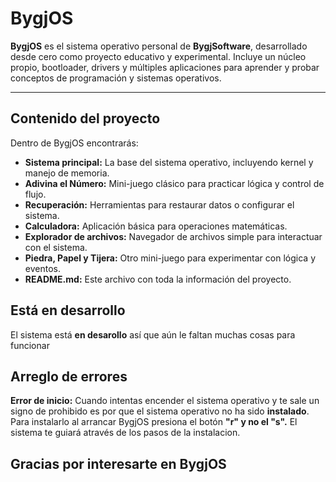 # BygjOS

**BygjOS** es el sistema operativo personal de **BygjSoftware**, desarrollado desde cero como proyecto educativo y experimental. Incluye un núcleo propio, bootloader, drivers y múltiples aplicaciones para aprender y probar conceptos de programación y sistemas operativos.

---

## Contenido del proyecto

Dentro de BygjOS encontrarás:

- **Sistema principal:** La base del sistema operativo, incluyendo kernel y manejo de memoria.
- **Adivina el Número:** Mini-juego clásico para practicar lógica y control de flujo.
- **Recuperación:** Herramientas para restaurar datos o configurar el sistema.
- **Calculadora:** Aplicación básica para operaciones matemáticas.
- **Explorador de archivos:** Navegador de archivos simple para interactuar con el sistema.
- **Piedra, Papel y Tijera:** Otro mini-juego para experimentar con lógica y eventos.
- **README.md:** Este archivo con toda la información del proyecto.

## Está en desarrollo
El sistema está **en desarollo** así que aún le faltan muchas cosas para funcionar

## Arreglo de errores

**Error de inicio:** Cuando intentas encender el sistema operativo y te sale un signo de prohibido es por que el sistema operativo no ha sido **instalado**. Para instalarlo al arrancar BygjOS presiona el botón **"r" y no el "s".** El sistema te guiará através de los pasos de la instalacion.

## Gracias por interesarte en BygjOS
